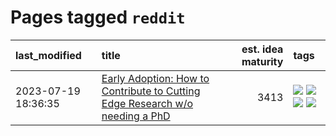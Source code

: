 # Pages tagged `reddit`

|last_modified|title|est. idea maturity|tags
|:---|:---|---:|:---|
|2023-07-19 18:36:35|[Early Adoption: How to Contribute to Cutting Edge Research w/o needing a PhD](../early_adoption_and_fomo.md)|3413|[![](https://img.shields.io/badge/tag-career_advice-936135)](../tags/career_advice.md) [![](https://img.shields.io/badge/tag-early_adoption-deeba9)](../tags/early_adoption.md) [![](https://img.shields.io/badge/tag-mentoring-c456a9)](../tags/mentoring.md) [![](https://img.shields.io/badge/tag-reddit-d7de4b)](../tags/reddit.md)|